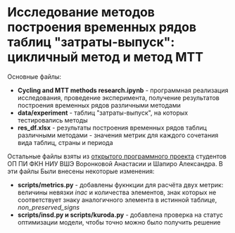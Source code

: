 # Исследование методов построения временных рядов таблиц "затраты-выпуск": цикличный метод и метод MTT
Основные файлы:
* __Cycling and MTT methods research.ipynb__ - программная реализация исследования, проведение эксперимента, получение результатов построения временных рядов различными методами
* __data/experiment__ - таблиц "затраты-выпуск", на которых тестировались методы
* __res_df.xlsx__ - результаты построения временных рядов таблиц различными методами - значения метрик для каждого сочетания вида таблиц, страны и периода

Остальные файлы взяты из [открытого программного проекта](https://github.com/Vasyka/Disaggregation) студентов ОП ПИ ФКН НИУ ВШЭ Воронковой Анастасии и Шапиро Александра. В эти файлы Были внесены некоторые изменения:
* __scripts/metrics.py__ - добавлены фукнкции для расчёта двух метрик: величины невязки *inac* и количества элементов, знак которых не соответствует знаку аналогичного элемента в истинной таблице, *non_preserved_signs*
* __scripts/insd.py и scripts/kuroda.py__ - добавлена проверка на статус оптимизации модели, чтобы точно можно было получить решение
